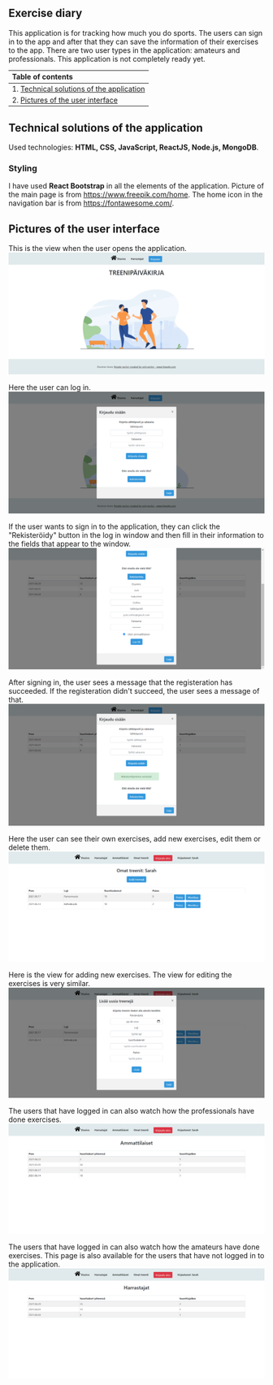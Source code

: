 ## Exercise diary
This application is for tracking how much you do sports. The users can sign in to the app and after that they can save the information of their exercises to the app. There are two user types in the application: amateurs and professionals. This application is not completely ready yet.

|Table of contents|
|:------------- |
|1. [Technical solutions of the application](#Technical-solutions-of-the-application)|
|2. [Pictures of the user interface](#Pictures-of-the-user-interface)|

## Technical solutions of the application
Used technologies: **HTML, CSS, JavaScript, ReactJS, Node.js, MongoDB**.

### Styling
I have used **React Bootstrap** in all the elements of the application. Picture of the main page is from https://www.freepik.com/home. The home icon in the navigation bar is from https://fontawesome.com/.


## Pictures of the user interface

This is the view when the user opens the application.
![mainPage](documentationPictures/frontpage.png "The main page of the application")

Here the user can log in.
![login](documentationPictures/login.png "Log in")

If the user wants to sign in to the application, they can click the "Rekisteröidy" button in the log in window and then fill in their information to the fields that appear to the window.
![register](documentationPictures/register.png "Register")

After signing in, the user sees a message that the registeration has succeeded. If the registeration didn't succeed, the user sees a message of that.
![registerationSucceeded](documentationPictures/registerSucceeded.png "Registeration succeeded")

Here the user can see their own exercises, add new exercises, edit them or delete them.
![ownExercises](documentationPictures/ownExercises.png "Own exercises")

Here is the view for adding new exercises. The view for editing the exercises is very similar.
![addNewExercise](documentationPictures/addNewExercise.png "Add new Exercise")

The users that have logged in can also watch how the professionals have done exercises.
![professionals](documentationPictures/professionals.png "Professionals' exercises")

The users that have logged in can also watch how the amateurs have done exercises. This page is also available for the users that have not logged in to the application.
![amateurs](documentationPictures/amateurs.png "Amateurs' exercises")
